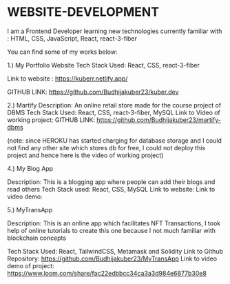 # WEBSITE-DEVELOPMENT


I am a Frontend Developer learning new technologies
currently familiar with : HTML, CSS, JavaScript, React, react-3-fiber


You can find some of my works below:

1.) My Portfolio Website
Tech Stack Used: React, CSS, react-3-fiber


Link to website : https://kuberr.netlify.app/


GITHUB LINK: https://github.com/Budhijakuber23/kuber.dev


2.) Martify
Description: An online retail store made for the course project of DBMS
Tech Stack Used: React, CSS, react-3-fiber, MySQL
Link to Video of working project:
GITHUB LINK: https://github.com/Budhijakuber23/martify-dbms

(note: since HEROKU has started charging for database storage and I could not find any other site which stores db for free, I could not deploy this project and hence here is the video of working project)

4.) My Blog App

Description: This is a blogging app where people can add their blogs and read others
Tech Stack used: React, CSS, MySQL
Link to website:
Link to video demo:

5.) MyTransApp

Description: This is an online app which facilitates NFT Transactions, I took help of online tutorials to create this one because I not much familiar with blockchain concepts

Tech Stack Used: React, TailwindCSS, Metamask and Solidity
Link to Github Repository: https://github.com/Budhijakuber23/MyTransApp
Link to video demo of project: https://www.loom.com/share/fac22edbbcc34ca3a3d984e6877b30e8
